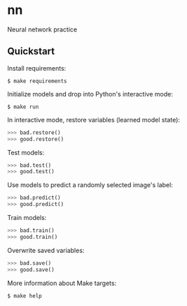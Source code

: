 # nn

Neural network practice

## Quickstart

Install requirements:

```
$ make requirements
```

Initialize models and drop into Python's interactive mode:

```
$ make run
```

In interactive mode, restore variables (learned model state):

```py
>>> bad.restore()
>>> good.restore()
```

Test models:

```py
>>> bad.test()
>>> good.test()
```

Use models to predict a randomly selected image's label:

```py
>>> bad.predict()
>>> good.predict()
```

Train models:

```py
>>> bad.train()
>>> good.train()
```

Overwrite saved variables:

```py
>>> bad.save()
>>> good.save()
```

More information about Make targets:

```
$ make help
```

